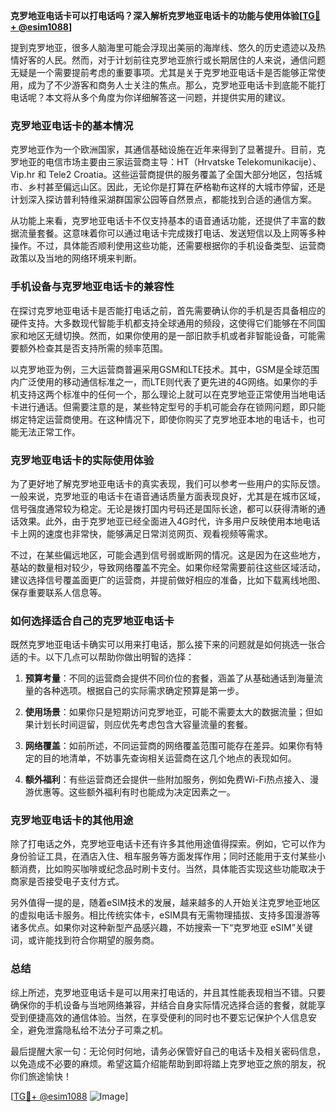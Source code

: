 **克罗地亚电话卡可以打电话吗？深入解析克罗地亚电话卡的功能与使用体验[[TG💪+ @esim1088](https://t.me/s/esim1088)]**

提到克罗地亚，很多人脑海里可能会浮现出美丽的海岸线、悠久的历史遗迹以及热情好客的人民。然而，对于计划前往克罗地亚旅行或长期居住的人来说，通信问题无疑是一个需要提前考虑的重要事项。尤其是关于克罗地亚电话卡是否能够正常使用，成为了不少游客和商务人士关注的焦点。那么，克罗地亚电话卡到底能不能打电话呢？本文将从多个角度为你详细解答这一问题，并提供实用的建议。

### 克罗地亚电话卡的基本情况

克罗地亚作为一个欧洲国家，其通信基础设施在近年来得到了显著提升。目前，克罗地亚的电信市场主要由三家运营商主导：HT（Hrvatske Telekomunikacije）、Vip.hr 和 Tele2 Croatia。这些运营商提供的服务覆盖了全国大部分地区，包括城市、乡村甚至偏远山区。因此，无论你是打算在萨格勒布这样的大城市停留，还是计划深入探访普利特维采湖群国家公园等自然景点，都能找到合适的通信方案。

从功能上来看，克罗地亚电话卡不仅支持基本的语音通话功能，还提供了丰富的数据流量套餐。这意味着你可以通过电话卡完成拨打电话、发送短信以及上网等多种操作。不过，具体能否顺利使用这些功能，还需要根据你的手机设备类型、运营商政策以及当地的网络环境来判断。

### 手机设备与克罗地亚电话卡的兼容性

在探讨克罗地亚电话卡是否能打电话之前，首先需要确认你的手机是否具备相应的硬件支持。大多数现代智能手机都支持全球通用的频段，这使得它们能够在不同国家和地区无缝切换。然而，如果你使用的是一部旧款手机或者非智能设备，可能需要额外检查其是否支持所需的频率范围。

以克罗地亚为例，三大运营商普遍采用GSM和LTE技术。其中，GSM是全球范围内广泛使用的移动通信标准之一，而LTE则代表了更先进的4G网络。如果你的手机支持这两个标准中的任何一个，那么理论上就可以在克罗地亚正常使用当地电话卡进行通话。但需要注意的是，某些特定型号的手机可能会存在锁网问题，即只能绑定特定运营商使用。在这种情况下，即使你购买了克罗地亚本地的电话卡，也可能无法正常工作。

### 克罗地亚电话卡的实际使用体验

为了更好地了解克罗地亚电话卡的真实表现，我们可以参考一些用户的实际反馈。一般来说，克罗地亚的电话卡在语音通话质量方面表现良好，尤其是在城市区域，信号强度通常较为稳定。无论是拨打国内号码还是国际长途，都可以获得清晰的通话效果。此外，由于克罗地亚已经全面进入4G时代，许多用户反映使用本地电话卡上网的速度也非常快，能够满足日常浏览网页、观看视频等需求。

不过，在某些偏远地区，可能会遇到信号弱或断网的情况。这是因为在这些地方，基站的数量相对较少，导致网络覆盖不完全。如果你经常需要前往这些区域活动，建议选择信号覆盖面更广的运营商，并提前做好相应的准备，比如下载离线地图、保存重要联系人信息等。

### 如何选择适合自己的克罗地亚电话卡

既然克罗地亚电话卡确实可以用来打电话，那么接下来的问题就是如何挑选一张合适的卡。以下几点可以帮助你做出明智的选择：

1. **预算考量**：不同的运营商会提供不同价位的套餐，涵盖了从基础通话到海量流量的各种选项。根据自己的实际需求确定预算是第一步。
   
2. **使用场景**：如果你只是短期访问克罗地亚，可能不需要太大的数据流量；但如果计划长时间逗留，则应优先考虑包含大容量流量的套餐。
   
3. **网络覆盖**：如前所述，不同运营商的网络覆盖范围可能存在差异。如果你有特定的目的地清单，不妨事先查询相关运营商在这几个地点的表现如何。
   
4. **额外福利**：有些运营商还会提供一些附加服务，例如免费Wi-Fi热点接入、漫游优惠等。这些额外福利有时也能成为决定因素之一。

### 克罗地亚电话卡的其他用途

除了打电话之外，克罗地亚电话卡还有许多其他用途值得探索。例如，它可以作为身份验证工具，在酒店入住、租车服务等方面发挥作用；同时还能用于支付某些小额消费，比如购买咖啡或纪念品时刷卡支付。当然，具体能否实现这些功能取决于商家是否接受电子支付方式。

另外值得一提的是，随着eSIM技术的发展，越来越多的人开始关注克罗地亚地区的虚拟电话卡服务。相比传统实体卡，eSIM具有无需物理插拔、支持多国漫游等诸多优点。如果你对这种新型产品感兴趣，不妨搜索一下“克罗地亚 eSIM”关键词，或许能找到符合你期望的服务商。

### 总结

综上所述，克罗地亚电话卡是可以用来打电话的，并且其性能表现相当不错。只要确保你的手机设备与当地网络兼容，并结合自身实际情况选择合适的套餐，就能享受到便捷高效的通信体验。当然，在享受便利的同时也不要忘记保护个人信息安全，避免泄露隐私给不法分子可乘之机。

最后提醒大家一句：无论何时何地，请务必保管好自己的电话卡及相关密码信息，以免造成不必要的麻烦。希望这篇介绍能帮助到即将踏上克罗地亚之旅的朋友，祝你们旅途愉快！

[[TG💪+ @esim1088](https://t.me/s/esim1088) ![Image](https://i.postimg.cc/4NQfJmqS/Snipaste-2025-05-13-00-14-12.png)]